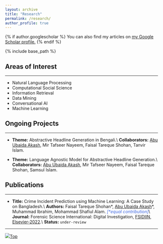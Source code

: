 ```yaml
---
layout: archive
title: "Research"
permalink: /research/
author_profile: true
---
```


{% if author.googlescholar %}
  You can also find my articles on <u><a href="{{author.googlescholar}}">my Google Scholar profile</a>.</u>
{% endif %}

{% include base_path %}

## Areas of Interest

---

* Natural Language Processing
* Computational Social Science
* Information Retrieval
* Data Mining
* Conversational AI
* Machine Learning

## Ongoing Projects

---

* **Theme:** Abstractive Headline Generation in Bengali.\\
**Collaborators:** <ins>Abu Ubaida Akash</ins>, Mir Tafseer Nayeem, Faisal Tareque Shohan, Tanvir Islam.

* **Theme:** Language Agnostic Model for Abstractive Headline Generation.\\
**Collaborators:** <ins>Abu Ubaida Akash</ins>, Mir Tafseer Nayeem, Faisal Tareque Shohan, Samsul Islam.


## Publications

---

* **Title:** Crime Incident Prediction using Machine Learning: A Case Study on Bangladesh.\\
**Authors:** Faisal Tareque Shohan\*, <ins>Abu Ubaida Akash</ins>\*, Muhammad Ibrahim, Mohammad Shafiul Alam. <span style="color:RoyalBlue">_[*equal contribution]_</span>\\
**Journal:** Forensic Science International: Digital Investigation, [FSIDIIN, Elsevier-2022](https://www.sciencedirect.com/journal/forensic-science-international-digital-investigation).\\
**Status:** `under-review`

<!-- {% for post in site.research reversed %}
  {% include archive-single.html %}
{% endfor %} -->

---

[<img src="https://img.icons8.com/emoji/24/000000/up-arrow-emoji.png"/>](https://abuubaida.github.io/research/#)[Top](https://abuubaida.github.io/research/#)